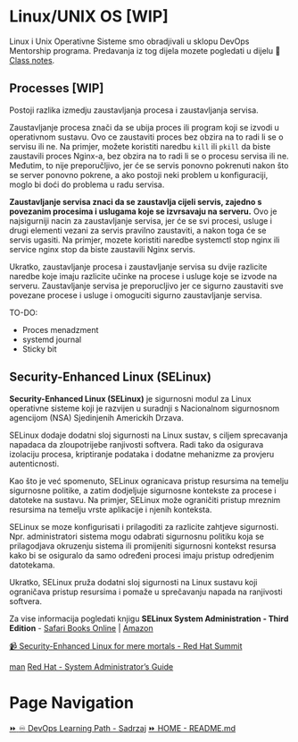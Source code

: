 # Linux/UNIX OS [WIP]
Linux i Unix Operativne Sisteme smo obradjivali u sklopu DevOps Mentorship programa. Predavanja iz tog dijela mozete pogledati u dijelu 📝 [Class notes]().

## Processes [WIP]

Postoji razlika izmedju zaustavljanja procesa i zaustavljanja servisa.

Zaustavljanje procesa znači da se ubija proces ili program koji se izvodi u operativnom sustavu. Ovo ce zaustaviti proces bez obzira na to radi li se o servisu ili ne. Na primjer, možete koristiti naredbu `kill` ili `pkill` da biste zaustavili proces Nginx-a, bez obzira na to radi li se o procesu servisa ili ne. Međutim, to nije preporučljivo, jer će se servis ponovno pokrenuti nakon što se server ponovno pokrene, a ako postoji neki problem u konfiguraciji, moglo bi doći do problema u radu servisa.

**Zaustavljanje servisa znaci da se zaustavlja cijeli servis, zajedno s povezanim procesima i uslugama koje se izvrsavaju na serveru.** Ovo je najsigurniji nacin za zaustavljanje servisa, jer će se svi procesi, usluge i drugi elementi vezani za servis pravilno zaustaviti, a nakon toga će se servis ugasiti. Na primjer, mozete koristiti naredbe systemctl stop nginx ili service nginx stop da biste zaustavili Nginx servis.

Ukratko, zaustavljanje procesa i zaustavljanje servisa su dvije razlicite naredbe koje imaju razlicite učinke na procese i usluge koje se izvode na serveru. Zaustavljanje servisa je preporucljivo jer ce sigurno zaustaviti sve povezane procese i usluge i omoguciti sigurno zaustavljanje servisa.

TO-DO:
- Proces menadzment
- systemd journal
- Sticky bit

## Security-Enhanced Linux (SELinux)
**Security-Enhanced Linux (SELinux)** je sigurnosni modul za Linux operativne sisteme koji je razvijen u suradnji s Nacionalnom sigurnosnom agencijom (NSA) Sjedinjenih Americkih Drzava.

SELinux dodaje dodatni sloj sigurnosti na Linux sustav, s ciljem sprecavanja napadaca da zloupotrijebe ranjivosti softvera. Radi tako da osigurava izolaciju procesa, kriptiranje podataka i dodatne mehanizme za provjeru autenticnosti.

Kao što je već spomenuto, SELinux ogranicava pristup resursima na temelju sigurnosne politike, a zatim dodjeljuje sigurnosne kontekste za procese i datoteke na sustavu. Na primjer, SELinux može ograničiti pristup mreznim resursima na temelju vrste aplikacije i njenih konteksta.

SELinux se moze konfigurisati i prilagoditi za razlicite zahtjeve sigurnosti. Npr. administratori sistema mogu odabrati sigurnosnu politiku koja se prilagodjava okruzenju sistema ili promijeniti sigurnosni kontekst resursa kako bi se osiguralo da samo određeni procesi imaju pristup odredjenim datotekama.

Ukratko, SELinux pruža dodatni sloj sigurnosti na Linux sustavu koji ograničava pristup resursima i pomaže u sprečavanju napada na ranjivosti softvera.

Za vise informacija pogledati knjigu **SELinux System Administration - Third Edition** - [Safari Books Online](https://learning.oreilly.com/library/view/selinux-system-administration/9781800201477/) | [Amazon](https://www.amazon.com/SELinux-System-Administration-applications-information/dp/1800201478)

[📹 Security-Enhanced Linux for mere mortals - Red Hat Summit](https://youtu.be/_WOKRaM-HI4)

[man](http://man.cat-v.org/unix_10th/)
[Red Hat - System Administrator’s Guide](https://access.redhat.com/documentation/en-us/red_hat_enterprise_linux/7/html/system_administrators_guide/index)

# Page Navigation

[:fast_forward: :infinity: DevOps Learning Path - Sadrzaj](../table-of-contents.md)
[:fast_forward: HOME - README.md](../README.md)

